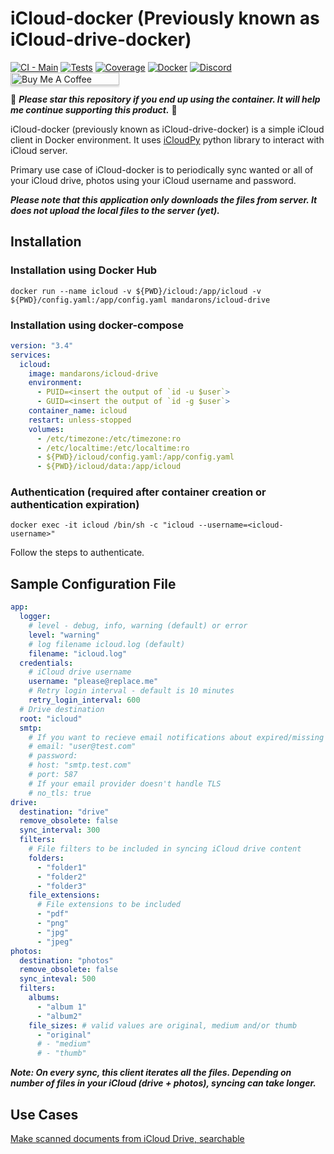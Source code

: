 # iCloud-docker (Previously known as iCloud-drive-docker) 

[![CI - Main](https://github.com/mandarons/icloud-drive-docker/actions/workflows/ci-main-test-coverage-deploy.yml/badge.svg?branch=main)](https://github.com/mandarons/icloud-drive-docker/actions/workflows/ci-main-test-coverage-deploy.yml)
[![Tests](https://mandarons.github.io/icloud-drive-docker/badges/tests.svg)](https://mandarons.github.io/icloud-drive-docker/test-results/)
[![Coverage](https://mandarons.github.io/icloud-drive-docker/badges/coverage.svg)](https://mandarons.github.io/icloud-drive-docker/test-coverage/index.html)
[![Docker](https://badgen.net/docker/pulls/mandarons/icloud-drive)](https://hub.docker.com/r/mandarons/icloud-drive)
[![Discord](https://img.shields.io/discord/871555550444408883?style=for-the-badge)](https://discord.gg/HfAXY2ykhp)
<a href="https://www.buymeacoffee.com/mandarons" target="_blank"><img src="https://www.buymeacoffee.com/assets/img/custom_images/orange_img.png" alt="Buy Me A Coffee" style="height: 20px !important;width: 174px !important;box-shadow: 0px 3px 2px 0px rgba(190, 190, 190, 0.5) !important;-webkit-box-shadow: 0px 3px 2px 0px rgba(190, 190, 190, 0.5) !important;" ></a>

:love_you_gesture: ***Please star this repository if you end up using the container. It will help me continue supporting this product.*** :pray:

iCloud-docker (previously known as iCloud-drive-docker) is a simple iCloud client in Docker environment. It uses [iCloudPy](https://github.com/mandarons/icloudpy) python library to interact with iCloud server.

Primary use case of iCloud-docker is to periodically sync wanted or all of your iCloud drive, photos using your iCloud username and password. 

***Please note that this application only downloads the files from server. It does not upload the local files to the server (yet).***

## Installation

### Installation using Docker Hub
```
docker run --name icloud -v ${PWD}/icloud:/app/icloud -v ${PWD}/config.yaml:/app/config.yaml mandarons/icloud-drive 
```

### Installation using docker-compose
```yaml
version: "3.4"
services:
  icloud:
    image: mandarons/icloud-drive
    environment:
      - PUID=<insert the output of `id -u $user`>
      - GUID=<insert the output of `id -g $user`>
    container_name: icloud
    restart: unless-stopped
    volumes:
      - /etc/timezone:/etc/timezone:ro
      - /etc/localtime:/etc/localtime:ro
      - ${PWD}/icloud/config.yaml:/app/config.yaml
      - ${PWD}/icloud/data:/app/icloud
```

### Authentication (required after container creation or authentication expiration)
```
docker exec -it icloud /bin/sh -c "icloud --username=<icloud-username>"
```
Follow the steps to authenticate.

## Sample Configuration File
```yaml
app:
  logger:
    # level - debug, info, warning (default) or error
    level: "warning"
    # log filename icloud.log (default)
    filename: "icloud.log"
  credentials:
    # iCloud drive username
    username: "please@replace.me"
    # Retry login interval - default is 10 minutes
    retry_login_interval: 600
  # Drive destination
  root: "icloud"
  smtp:
    # If you want to recieve email notifications about expired/missing 2FA credentials then uncomment
    # email: "user@test.com"
    # password:
    # host: "smtp.test.com"
    # port: 587
    # If your email provider doesn't handle TLS
    # no_tls: true
drive:
  destination: "drive"
  remove_obsolete: false
  sync_interval: 300
  filters:
    # File filters to be included in syncing iCloud drive content
    folders:
      - "folder1"
      - "folder2"
      - "folder3"
    file_extensions:
      # File extensions to be included
      - "pdf"
      - "png"
      - "jpg"
      - "jpeg"
photos:
  destination: "photos"
  remove_obsolete: false
  sync_inteval: 500
  filters:
    albums:
      - "album 1"
      - "album2"
    file_sizes: # valid values are original, medium and/or thumb
      - "original"
      # - "medium"
      # - "thumb"
```
***Note: On every sync, this client iterates all the files. Depending on number of files in your iCloud (drive + photos), syncing can take longer.***

## Use Cases
[Make scanned documents from iCloud Drive, searchable](https://mandarons.com/posts/make-scanned-documents-from-icloud-drive-searchable)
